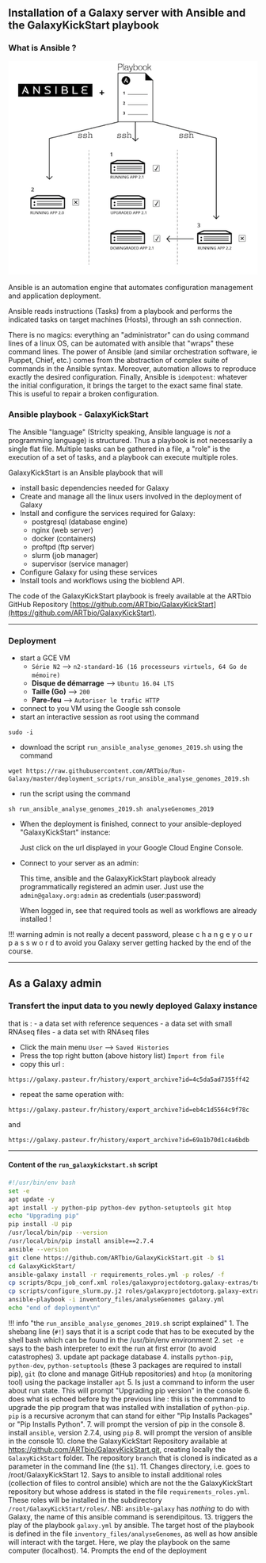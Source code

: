 ## Installation of a Galaxy server with Ansible and the GalaxyKickStart playbook

### What is Ansible ?

![Ansible](images/ansible.png)

Ansible is an automation engine that automates configuration management and application
deployment.

Ansible reads instructions (Tasks) from a playbook and performs the indicated tasks on
target machines (Hosts), through an ssh connection.

There is no magics: everything an "administrator" can do using command lines of a linux OS,
can be automated with ansible that "wraps" these command lines.
The power of Ansible (and similar orchestration software, ie Puppet, Chief, etc.) comes
from the abstraction of complex suite of commands in the Ansible syntax.
Moreover, automation allows to reproduce exactly the desired configuration.
Finally, Ansible is `idempotent`: whatever the initial configuration, it brings the target
to the exact same final state. This is useful to repair a broken configuration.

### Ansible playbook - GalaxyKickStart

The Ansible "language" (Striclty speaking, Ansible language is *not* a programming language)
is structured. Thus a playbook is not necessarily a single flat file. Multiple tasks can be gathered in a file, a "role" is the execution of a set of tasks, and a playbook can execute multiple roles.
 
GalaxyKickStart is an Ansible playbook that will

- install basic dependencies needed for Galaxy
- Create and manage all the linux users involved in the deployment of Galaxy
- Install and configure the services required for Galaxy:
  - postgresql (database engine)
  - nginx (web server)
  - docker (containers)
  - proftpd (ftp server)
  - slurm (job manager)
  - supervisor (service manager)
- Configure Galaxy for using these services
- Install tools and workflows using the bioblend API.

The code of the GalaxyKickStart playbook is freely available at the ARTbio GitHub
Repository [https://github.com/ARTbio/GalaxyKickStart](https://github.com/ARTbio/GalaxyKickStart).

----
### Deployment

- start a GCE VM
    - `Série N2` --> `n2-standard-16 (16 processeurs virtuels, 64 Go de mémoire)`
    - **Disque de démarrage**  --> `Ubuntu 16.04 LTS`
    - **Taille (Go)** --> `200`
    - **Pare-feu** --> `Autoriser le trafic HTTP`
- connect to you VM using the Google ssh console
- start an interactive session as root using the command
```
sudo -i
```
- download the script `run_ansible_analyse_genomes_2019.sh` using the command
```
wget https://raw.githubusercontent.com/ARTbio/Run-Galaxy/master/deployment_scripts/run_ansible_analyse_genomes_2019.sh
```

- run the script using the command
```
sh run_ansible_analyse_genomes_2019.sh analyseGenomes_2019
```

- When the deployment is finished, connect to your ansible-deployed "GalaxyKickStart" instance:
    
    Just click on the url displayed in your Google Cloud Engine Console.
    
- Connect to your server as an admin:

    This time, ansible and the GalaxyKickStart playbook already programmatically registered
    an admin user. Just use the `admin@galaxy.org:admin` as credentials (user:password)
    
    When logged in, see that required tools as well as workflows are already installed !

!!! warning
    admin is not really a decent password,
    please c h a n g e   y o u r   p a s s w o r d
    to avoid you Galaxy server getting hacked by the end of the course.

----
## As a Galaxy admin
### Transfert the input data to you newly deployed Galaxy instance
that is :
    - a data set with reference sequences
    - a data set with small RNAseq files
    - a data set with RNAseq files

- Click the main menu `User` --> `Saved Histories`
- Press the top right button (above history list) `Import from file`
- copy this url :
```
https://galaxy.pasteur.fr/history/export_archive?id=4c5da5ad7355ff42
```
    
- repeat the same operation with: 
```
https://galaxy.pasteur.fr/history/export_archive?id=eb4c1d5564c9f78c
```
and
```
https://galaxy.pasteur.fr/history/export_archive?id=69a1b70d1c4a6bdb
```

---
#### Content of the `run_galaxykickstart.sh` script

``` bash
#!/usr/bin/env bash
set -e
apt update -y
apt install -y python-pip python-dev python-setuptools git htop
echo "Upgrading pip"
pip install -U pip
/usr/local/bin/pip --version
/usr/local/bin/pip install ansible==2.7.4
ansible --version
git clone https://github.com/ARTbio/GalaxyKickStart.git -b $1
cd GalaxyKickStart/
ansible-galaxy install -r requirements_roles.yml -p roles/ -f
cp scripts/8cpu_job_conf.xml roles/galaxyprojectdotorg.galaxy-extras/templates/job_conf.xml.j2
cp scripts/configure_slurm.py.j2 roles/galaxyprojectdotorg.galaxy-extras/templates/configure_slurm.py.j2
ansible-playbook -i inventory_files/analyseGenomes galaxy.yml
echo "end of deployment\n"
```


!!! info "the `run_ansible_analyse_genomes_2019.sh` script explained"
    1. The shebang line (`#!`) says that it is a script code that has to be executed
    by the shell bash which can be found in the /usr/bin/env environment
    2. `set -e` says to the bash interpreter to exit the run at first error (to avoid catastrophes)
    3. update apt package database
    4. installs `python-pip`, `python-dev`, `python-setuptools` (these 3 packages are required to
    install pip), `git` (to clone and manage GitHub repositories) and `htop` (a monitoring tool)
    using the package installer `apt`
    5. Is just a command to inform the user about run state. This will prompt
    "Upgrading pip version" in the console
    6. does what is echoed before by the previous line : this is the command to upgrade the pip program that was
    installed with installation of `python-pip`.
    `pip` is a recursive acronym that can stand for either "Pip Installs Packages" or
    "Pip Installs Python".
    7. will prompt the version of pip in the console
    8. install `ansible`, version 2.7.4, using `pip`
    8. will prompt the version of ansible in the console
    10. clone the GalaxyKickStart Repository available at https://github.com/ARTbio/GalaxyKickStart.git,
    creating locally the `GalaxyKickStart` folder. The repository `branch` that is cloned is indicated
    as a parameter in the command line (the `$1`).
    11. Changes directory, i.e. goes to /root/GalaxyKickStart
    12. Says to ansible to install additional roles (collection of files to control ansible)
    which are not the the GalaxyKickStart repository but whose address is stated in the file
    `requirements_roles.yml`. These roles will be installed in the subdirectory
    `/root/GalaxyKickStart/roles/`. NB: `ansible-galaxy` has *nothing* to do with Galaxy,
    the name of this ansible command is serendipitous.
    13. triggers the play of the playbook `galaxy.yml` by ansible. The target host of the playbook
    is defined in the file `inventory_files/analyseGenomes`, as well as how ansible will interact with the target.
    Here, we play the playbook on the same computer (localhost).
    14. Prompts the end of the deployment
